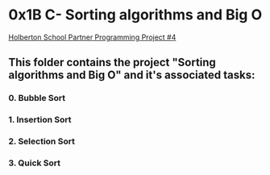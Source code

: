 # 0x1B C- Sorting algorithms and Big O

[Holberton School Partner Programming Project #4](https://github.com/sonnentag/sorting_algorithms.git)

## This folder contains the project "Sorting algorithms and Big O" and it's associated tasks:

### 0. Bubble Sort 
### 1. Insertion Sort
### 2. Selection Sort
### 3. Quick Sort
